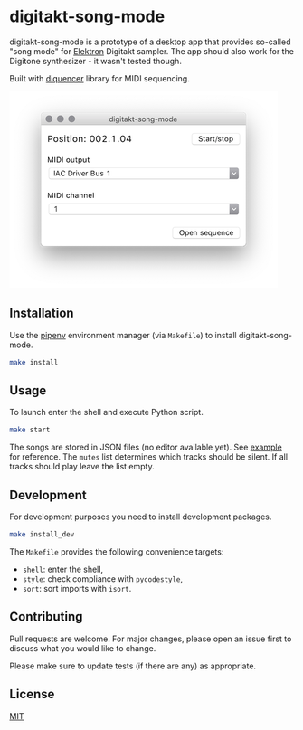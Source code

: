 # digitakt-song-mode

digitakt-song-mode is a prototype of a desktop app that provides so-called "song mode" for [Elektron](https://www.elektron.se/) Digitakt sampler. The app should also work for the Digitone synthesizer - it wasn't tested though.

Built with [diquencer](https://github.com/mcjlnrtwcz/diquencer) library for MIDI sequencing.

![screenshot](extras/screenshot.png)

## Installation

Use the [pipenv](https://pipenv.readthedocs.io/en/latest/) environment manager (via `Makefile`) to install digitakt-song-mode.
```bash
make install
```

## Usage

To launch enter the shell and execute Python script.
```bash
make start
```

The songs are stored in JSON files (no editor available yet). See [example](extras/example.json) for reference.
The `mutes` list determines which tracks should be silent. If all tracks should play leave the list empty.

## Development

For development purposes you need to install development packages.
```bash
make install_dev
```

The `Makefile` provides the following convenience targets:
- `shell`: enter the shell,
- `style`: check compliance with `pycodestyle`,
- `sort`: sort imports with `isort`.

## Contributing
Pull requests are welcome. For major changes, please open an issue first to discuss what you would like to change.

Please make sure to update tests (if there are any) as appropriate.

## License
[MIT](LICENSE)
